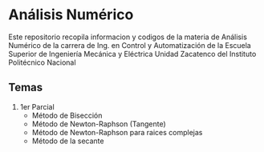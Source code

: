 # Análisis Numérico

Este repositorio recopila informacion y codigos de la materia de Análisis Numérico de la carrera de Ing. en Control y Automatización de la Escuela Superior de Ingeniería Mecánica y Eléctrica Unidad Zacatenco del Instituto Politécnico Nacional

## Temas

1. 1er Parcial
    - Método de Bisección
    - Método de Newton-Raphson (Tangente)
    - Método de Newton-Raphson para raices complejas
    - Método de la secante
